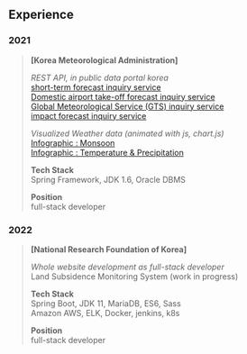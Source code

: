 ## Experience
### 2021
> **\[Korea Meteorological Administration]**  
> 
> *REST API, in public data portal korea*  
> [short-term forecast inquiry service](https://www.data.go.kr/en/data/15084084/openapi.do)  
> [Domestic airport take-off forecast inquiry service](https://www.data.go.kr/en/data/15095109/openapi.do)    
> [Global Meteorological Service (GTS) inquiry service](https://www.data.go.kr/en/data/15095158/openapi.do)    
> [impact forecast inquiry service](https://www.data.go.kr/en/data/15095149/openapi.do)    
> 
> *Visualized Weather data (animated with js, chart.js)*  
> [Infographic : Monsoon](https://data.kma.go.kr/community/detailVisualization.do?pgmNo=722)  
> [Infographic : Temperature & Precipitation](https://data.kma.go.kr/community/temperatureRain.do?pgmNo=722)
> 
> **Tech Stack**  
> Spring Framework, JDK 1.6, Oracle DBMS
>  
>  **Position**  
>  full-stack developer


### 2022
> **\[National Research Foundation of Korea]**  
> 
> *Whole website development as full-stack developer*  
> Land Subsidence Monitoring System (work in progress)
> 
> **Tech Stack**  
> Spring Boot, JDK 11, MariaDB, ES6, Sass  
> Amazon AWS, ELK, Docker, jenkins, k8s
> 
>  **Position**  
>  full-stack developer
